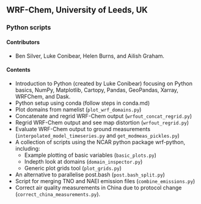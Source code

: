 ## WRF-Chem, University of Leeds, UK
### Python scripts

#### Contributors
- Ben Silver, Luke Conibear, Helen Burns, and Ailish Graham.  
  
#### Contents
- Introduction to Python (created by Luke Conibear) focusing on Python basics, NumPy, Matplotlib, Cartopy, Pandas, GeoPandas, Xarray, WRFChem, and Dask.  
- Python setup using conda (follow steps in conda.md)  
- Plot domains from namelist (`plot_wrf_domains.py`)  
- Concatenate and regrid WRF-Chem output (`wrfout_concat_regrid.py`)  
- Regrid WRF-Chem output and see map distortion (`wrfout_regrid.py`)  
- Evaluate WRF-Chem output to ground measurements (`interpolated_model_timeseries.py` and `get_modmeas_pickles.py`)  
- A collection of scripts using the NCAR python package wrf-python, including:  
  - Example plotting of basic variables (`basic_plots.py`)  
  - Indepth look at domains (`domain_inspector.py`)  
  - Generic plot grids tool (`plot_grids.py`)  
- An alternative to parallelise post.bash (`post.bash_split.py`)  
- Script for merging TNO and NAEI emission files (`combine_emissions.py`)  
- Correct air quality measurements in China due to protocol change (`correct_china_measurements.py`).  